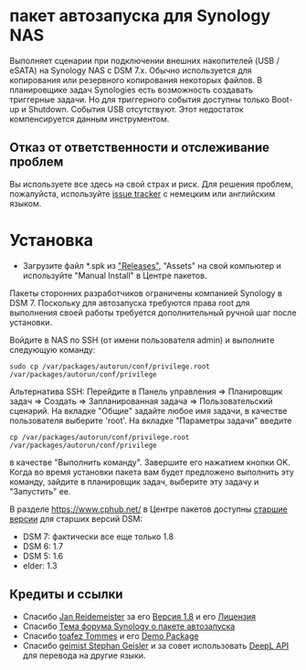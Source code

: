 # пакет автозапуска для Synology NAS
Выполняет сценарии при подключении внешних накопителей (USB / eSATA) на Synology NAS с DSM 7.x. Обычно используется для копирования или резервного копирования некоторых файлов.
В планировщике задач Synologies есть возможность создавать триггерные задачи. Но для триггерного события доступны только Boot-up и Shutdown. События USB отсутствуют. Этот недостаток компенсируется данным инструментом.

## Отказ от ответственности и отслеживание проблем
Вы используете все здесь на свой страх и риск.
Для решения проблем, пожалуйста, используйте [issue tracker](https://github.com/schmidhorst/synology-autorun/issues) с немецким или английским языком.

# Установка
* Загрузите файл *.spk из ["Releases"](https://github.com/schmidhorst/synology-autorun/releases), "Assets" на свой компьютер и используйте "Manual Install" в Центре пакетов.

Пакеты сторонних разработчиков ограничены компанией Synology в DSM 7. Поскольку для автозапуска требуются права root
для выполнения своей работы требуется дополнительный ручной шаг после установки.

Войдите в NAS по SSH (от имени пользователя admin) и выполните следующую команду:
```shell
sudo cp /var/packages/autorun/conf/privilege.root /var/packages/autorun/conf/privilege
```
Альтернатива SSH:
Перейдите в Панель управления => Планировщик задач => Создать => Запланированная задача => Пользовательский сценарий. На вкладке "Общие" задайте любое имя задачи, в качестве пользователя выберите 'root'. На вкладке "Параметры задачи" введите
```shell
cp /var/packages/autorun/conf/privilege.root /var/packages/autorun/conf/privilege
```
в качестве "Выполнить команду". Завершите его нажатием кнопки OK. Когда во время установки пакета вам будет предложено выполнить эту команду, зайдите в планировщик задач, выберите эту задачу и "Запустить" ее.

В разделе https://www.cphub.net/ в Центре пакетов доступны [старшие версии](https://github.com/reidemei/synology-autorun) для старших версий DSM:
* DSM 7: фактически все еще только 1.8
* DSM 6: 1.7
* DSM 5: 1.6
* elder: 1.3

## Кредиты и ссылки
- Спасибо [Jan Reidemeister](https://github.com/reidemei) за его [Версия 1.8](https://github.com/reidemei/synology-autorun) и его [Лицензия](https://github.com/reidemei/synology-autorun/blob/main/LICENSE)
- Спасибо [Тема форума Synology о пакете автозапуска](https://www.synology-forum.de/threads/autorun-fuer-ext-datentraeger.18360/)
- Спасибо [toafez Tommes](https://github.com/toafez) и его [Demo Package](https://github.com/toafez/DSM7DemoSPK)
- Спасибо [geimist Stephan Geisler](https://github.com/geimist) и за совет использовать [DeepL API](https://www.deepl.com/docs-api) для перевода на другие языки.

